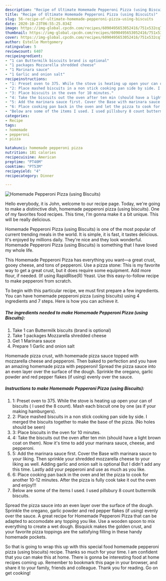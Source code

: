 ```yaml
---
description: "Recipe of Ultimate Homemade Pepperoni Pizza (using Biscuits)"
title: "Recipe of Ultimate Homemade Pepperoni Pizza (using Biscuits)"
slug: 56-recipe-of-ultimate-homemade-pepperoni-pizza-using-biscuits
date: 2020-10-23T06:55:25.834Z
image: https://img-global.cpcdn.com/recipes/6090495653052416/751x532cq70/homemade-pepperoni-pizza-using-biscuits-recipe-main-photo.jpg
thumbnail: https://img-global.cpcdn.com/recipes/6090495653052416/751x532cq70/homemade-pepperoni-pizza-using-biscuits-recipe-main-photo.jpg
cover: https://img-global.cpcdn.com/recipes/6090495653052416/751x532cq70/homemade-pepperoni-pizza-using-biscuits-recipe-main-photo.jpg
author: Estelle Montgomery
ratingvalue: 5
reviewcount: 6407
recipeingredient:
- "1 can Buttermilk biscuits brand is optional"
- "1 packages Mozzarella shredded cheese"
- "1 Marinara sauce"
- "1 Garlic and onion salt"
recipeinstructions:
- "1: Preset oven to 375. While the stove is heating up open your can of biscuits ( I used the 8 count). Mash each biscuit one by one (as if your making hamburgers)."
- "2: Place mashed biscuits in a non stick cooking pan side by side. I merged the biscuits together to make the base of the pizza. (No holes should be seen)"
- "3: Place biscuits in the oven for 10 minutes."
- "4: Take the biscuits out the oven after ten min (should have a light brown coat on them). Now it&#39;s time to add your marinara sauce, cheese, and pepperoni."
- "5: Add the marinara sauce first. Cover the Base with marinara sauce to your liking. Then sprinkle your shredded mozzarella cheese to your liking as well. Adding garlic and onion salt is optional But I didn&#39;t add any this time. Lastly add your pepperoni and use as much as you like."
- "6: Place cooking pan back in the oven and let the pizza to cook for another 10-12 minutes. After the pizza is fully cook take it out the oven and enjoy!!!"
- "Below are some of the items I used. I used pillsbury 8 count buttermilk biscuits."
categories:
- Recipe
tags:
- homemade
- pepperoni
- pizza

katakunci: homemade pepperoni pizza 
nutrition: 181 calories
recipecuisine: American
preptime: "PT40M"
cooktime: "PT53M"
recipeyield: "4"
recipecategory: Dinner

---
```



![Homemade Pepperoni Pizza (using Biscuits)](https://img-global.cpcdn.com/recipes/6090495653052416/751x532cq70/homemade-pepperoni-pizza-using-biscuits-recipe-main-photo.jpg)

Hello everybody, it is John, welcome to our recipe page. Today, we're going to make a distinctive dish, homemade pepperoni pizza (using biscuits). One of my favorites food recipes. This time, I'm gonna make it a bit unique. This will be really delicious.

Homemade Pepperoni Pizza (using Biscuits) is one of the most popular of current trending meals in the world. It is simple, it is fast, it tastes delicious. It's enjoyed by millions daily. They're nice and they look wonderful. Homemade Pepperoni Pizza (using Biscuits) is something that I have loved my whole life.

This Homemade Pepperoni Pizza has everything you want—a great crust, gooey cheese, and tons of pepperoni. Use a pizza stone: This is my favorite way to get a great crust, but it does require some equipment. Add more flour, if needed. (If using RapidRise(R) Yeast. Use this easy-to-follow recipe to make pepperoni from scratch.


To begin with this particular recipe, we must first prepare a few ingredients. You can have homemade pepperoni pizza (using biscuits) using 4 ingredients and 7 steps. Here is how you can achieve it.

<!--inarticleads1-->

##### The ingredients needed to make Homemade Pepperoni Pizza (using Biscuits):

1. Take 1 can Buttermilk biscuits (brand is optional)
1. Take 1 packages Mozzarella shredded cheese
1. Get 1 Marinara sauce
1. Prepare 1 Garlic and onion salt


Homemade pizza crust, with homemade pizza sauce topped with mozzarella cheese and pepperoni. Then baked to perfection and you have an amazing homemade pizza with pepperoni! Spread the pizza sauce into an even layer over the surface of the dough. Sprinkle the oregano, garlic powder and red pepper flakes (if using) evenly over the sauce. 

<!--inarticleads2-->

##### Instructions to make Homemade Pepperoni Pizza (using Biscuits):

1. 1: Preset oven to 375. While the stove is heating up open your can of biscuits ( I used the 8 count). Mash each biscuit one by one (as if your making hamburgers).
1. 2: Place mashed biscuits in a non stick cooking pan side by side. I merged the biscuits together to make the base of the pizza. (No holes should be seen)
1. 3: Place biscuits in the oven for 10 minutes.
1. 4: Take the biscuits out the oven after ten min (should have a light brown coat on them). Now it&#39;s time to add your marinara sauce, cheese, and pepperoni.
1. 5: Add the marinara sauce first. Cover the Base with marinara sauce to your liking. Then sprinkle your shredded mozzarella cheese to your liking as well. Adding garlic and onion salt is optional But I didn&#39;t add any this time. Lastly add your pepperoni and use as much as you like.
1. 6: Place cooking pan back in the oven and let the pizza to cook for another 10-12 minutes. After the pizza is fully cook take it out the oven and enjoy!!!
1. Below are some of the items I used. I used pillsbury 8 count buttermilk biscuits.


Spread the pizza sauce into an even layer over the surface of the dough. Sprinkle the oregano, garlic powder and red pepper flakes (if using) evenly over the sauce. A great recipe for Homemade Pepperoni Pizza that can be adapted to accomodate any topping you like. Use a wooden spoon to mix everything to create a wet dough. Bisquick makes the golden crust, and your favorite pizza toppings are the satisfying filling in these handy homemade pockets. 

So that is going to wrap this up with this special food homemade pepperoni pizza (using biscuits) recipe. Thanks so much for your time. I am confident that you can make this at home. There is gonna be interesting food at home recipes coming up. Remember to bookmark this page in your browser, and share it to your family, friends and colleague. Thank you for reading. Go on get cooking!
